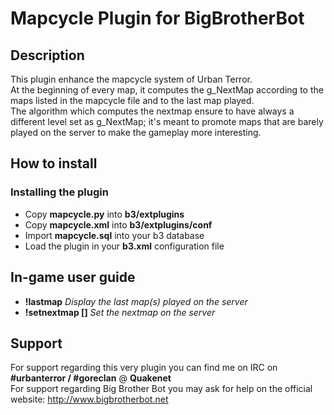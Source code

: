 Mapcycle Plugin for BigBrotherBot
=================================

## Description

This plugin enhance the mapcycle system of Urban Terror.<br />
At the beginning of every map, it computes the g_NextMap according to the maps listed in the mapcycle file and to the last map played.<br />
The algorithm which computes the nextmap ensure to have always a different level set as g_NextMap; it's meant to promote maps that are barely played on the server to make the gameplay more interesting.<br/>

## How to install

### Installing the plugin

* Copy **mapcycle.py** into **b3/extplugins**
* Copy **mapcycle.xml** into **b3/extplugins/conf**
* Import **mapcycle.sql** into your b3 database
* Load the plugin in your **b3.xml** configuration file

## In-game user guide

* **!lastmap** *Display the last map(s) played on the server*
* **!setnextmap [<mapname>]** *Set the nextmap on the server*

## Support

For support regarding this very plugin you can find me on IRC on **#urbanterror / #goreclan** @ **Quakenet**<br>
For support regarding Big Brother Bot you may ask for help on the official website: http://www.bigbrotherbot.net